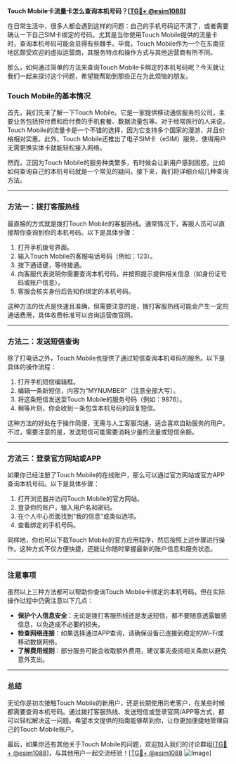 **Touch Mobile卡流量卡怎么查询本机号码？[[TG💪+ @esim1088](https://t.me/s/esim1088)]**

在日常生活中，很多人都会遇到这样的问题：自己的手机号码记不清了，或者需要确认一下自己SIM卡绑定的号码。尤其是当你使用Touch Mobile提供的流量卡时，查询本机号码可能会显得有些棘手。毕竟，Touch Mobile作为一个在东南亚地区颇受欢迎的虚拟运营商，其服务特点和操作方式与其他运营商有所不同。

那么，如何通过简单的方法来查询Touch Mobile卡绑定的本机号码呢？今天就让我们一起来探讨这个问题，希望能帮助到那些正在为此烦恼的朋友。

### Touch Mobile的基本情况

首先，我们先来了解一下Touch Mobile。它是一家提供移动通信服务的公司，主要业务包括预付费和后付费的手机套餐、数据流量包等。对于经常旅行的人来说，Touch Mobile的流量卡是一个不错的选择，因为它支持多个国家的漫游，并且价格相对实惠。此外，Touch Mobile还推出了电子SIM卡（eSIM）服务，使得用户无需更换实体卡就能轻松接入网络。

然而，正因为Touch Mobile的服务种类繁多，有时候会让新用户感到困惑，比如如何查询自己的本机号码就是一个常见的疑问。接下来，我们将详细介绍几种查询方法。

---

### 方法一：拨打客服热线

最直接的方式就是拨打Touch Mobile的客服热线。通常情况下，客服人员可以直接帮你查询到你的本机号码。以下是具体步骤：

1. 打开手机拨号界面。
2. 输入Touch Mobile的客服电话号码（例如：123）。
3. 按下通话键，等待接通。
4. 向客服代表说明你需要查询本机号码，并按照提示提供相关信息（如身份证号码或账户信息）。
5. 客服会核实身份后告知你绑定的本机号码。

这种方法的优点是快速且准确，但需要注意的是，拨打客服热线可能会产生一定的通话费用，具体收费标准可以咨询运营商官网。

---

### 方法二：发送短信查询

除了打电话之外，Touch Mobile也提供了通过短信查询本机号码的服务。以下是具体的操作流程：

1. 打开手机短信编辑框。
2. 编辑一条新短信，内容为“MYNUMBER”（注意全部大写）。
3. 将这条短信发送至Touch Mobile的服务号码（例如：9876）。
4. 稍等片刻，你会收到一条包含本机号码的回复短信。

这种方法的好处在于操作简便，无需与人工客服沟通，适合喜欢自助服务的用户。不过，需要注意的是，发送短信可能需要消耗少量的流量或短信余额。

---

### 方法三：登录官方网站或APP

如果你已经注册了Touch Mobile的在线账户，那么可以通过官方网站或官方APP查询本机号码。以下是具体步骤：

1. 打开浏览器并访问Touch Mobile的官方网站。
2. 登录你的账户，输入用户名和密码。
3. 在个人中心页面找到“我的信息”或类似选项。
4. 查看绑定的手机号码。

同样地，你也可以下载Touch Mobile的官方应用程序，然后按照上述步骤进行操作。这种方式不仅方便快捷，还能让你随时掌握最新的账户信息和服务状态。

---

### 注意事项

虽然以上三种方法都可以帮助你查询Touch Mobile卡绑定的本机号码，但在实际操作过程中仍需注意以下几点：

- **保护个人信息安全**：无论是拨打客服热线还是发送短信，都不要随意透露敏感信息，以免造成不必要的损失。
- **检查网络连接**：如果选择通过APP查询，请确保设备已连接到稳定的Wi-Fi或移动数据网络。
- **了解费用规则**：部分服务可能会收取额外费用，建议事先查阅相关条款以避免意外支出。

---

### 总结

无论你是初次接触Touch Mobile的新用户，还是长期使用的老客户，在某些时候都需要查询本机号码。通过拨打客服热线、发送短信或登录官网/APP等方式，都可以轻松解决这一问题。希望本文提供的指南能够帮到你，让你更加便捷地管理自己的Touch Mobile账户。

最后，如果你还有其他关于Touch Mobile的问题，欢迎加入我们的讨论群组[[TG💪+ @esim1088](https://t.me/s/esim1088)]，与其他用户一起交流经验！[[TG💪+ @esim1088](https://t.me/s/esim1088) ![Image](https://i.postimg.cc/4NQfJmqS/Snipaste-2025-05-13-00-14-12.png)]